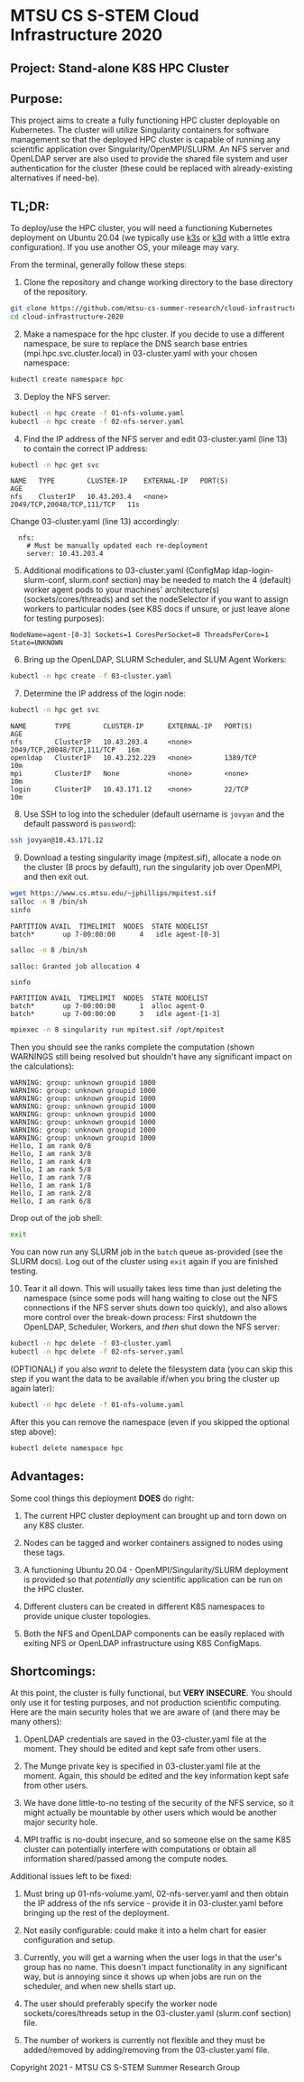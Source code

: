 # MTSU CS S-STEM Cloud Infrastructure 2020

## Project: **Stand-alone K8S HPC Cluster**

## Purpose:

This project aims to create a fully functioning HPC cluster deployable on Kubernetes. The cluster will utilize Singularity containers for software management so that the deployed HPC cluster is capable of running any scientific application over Singularity/OpenMPI/SLURM. An NFS server and OpenLDAP server are also used to provide the shared file system and user authentication for the cluster (these could be replaced with already-existing alternatives if need-be).

## TL;DR:

To deploy/use the HPC cluster, you will need a functioning Kubernetes deployment on Ubuntu 20.04 (we typically use [k3s](https://k3s.io/) or [k3d](https://k3d.io/) with a little extra configuration). If you use another OS, your mileage may vary.

From the terminal, generally follow these steps:

1. Clone the repository and change working directory to the base directory of the repository.
```sh
git clone https://github.com/mtsu-cs-summer-research/cloud-infrastructure-2020.git
cd cloud-infrastructure-2020
```


2. Make a namespace for the hpc cluster. If you decide to use a different namespace, be sure to replace the DNS search base entries (mpi.hpc.svc.cluster.local) in 03-cluster.yaml with your chosen namespace:
```sh
kubectl create namespace hpc
```


3. Deploy the NFS server:
```sh
kubectl -n hpc create -f 01-nfs-volume.yaml
kubectl -n hpc create -f 02-nfs-server.yaml
```


4. Find the IP address of the NFS server and edit 03-cluster.yaml (line 13) to contain the correct IP address:
```sh
kubectl -n hpc get svc
```
```text
NAME   TYPE        CLUSTER-IP    EXTERNAL-IP   PORT(S)                      AGE
nfs    ClusterIP   10.43.203.4   <none>        2049/TCP,20048/TCP,111/TCP   11s
```
Change 03-cluster.yaml (line 13) accordingly:
```text
  nfs:
    # Must be manually updated each re-deployment
    server: 10.43.203.4
```


5. Additional modifications to 03-cluster.yaml (ConfigMap ldap-login-slurm-conf, slurm.conf section) may be needed to match the 4 (default) worker agent pods to your machines' architecture(s) (sockets/cores/threads) and set the nodeSelector if you want to assign workers to particular nodes (see K8S docs if unsure, or just leave alone for testing purposes):
```
NodeName=agent-[0-3] Sockets=1 CoresPerSocket=8 ThreadsPerCore=1 State=UNKNOWN
```


6. Bring up the OpenLDAP, SLURM Scheduler, and SLUM Agent Workers:
```sh
kubectl -n hpc create -f 03-cluster.yaml
```


7. Determine the IP address of the login node:
```sh
kubectl -n hpc get svc
```
```text
NAME       TYPE        CLUSTER-IP      EXTERNAL-IP   PORT(S)                      AGE
nfs        ClusterIP   10.43.203.4     <none>        2049/TCP,20048/TCP,111/TCP   16m
openldap   ClusterIP   10.43.232.229   <none>        1389/TCP                     10m
mpi        ClusterIP   None            <none>        <none>                       10m
login      ClusterIP   10.43.171.12    <none>        22/TCP                       10m
```


8. Use SSH to log into the scheduler (default username is `jovyan` and the default password is `password`):
```sh
ssh jovyan@10.43.171.12
```


9. Download a testing singularity image (mpitest.sif), allocate a node on the cluster (8 procs by default), run the singularity job over OpenMPI, and then exit out.
```sh
wget https://www.cs.mtsu.edu/~jphillips/mpitest.sif
salloc -n 8 /bin/sh
sinfo
```
```text
PARTITION AVAIL  TIMELIMIT  NODES  STATE NODELIST
batch*       up 7-00:00:00      4   idle agent-[0-3]
```
```sh
salloc -n 8 /bin/sh
```
```text
salloc: Granted job allocation 4
```
```sh
sinfo
```
```text
PARTITION AVAIL  TIMELIMIT  NODES  STATE NODELIST
batch*       up 7-00:00:00      1  alloc agent-0
batch*       up 7-00:00:00      3   idle agent-[1-3]
```
```sh
mpiexec -n 8 singularity run mpitest.sif /opt/mpitest
```
Then you should see the ranks complete the computation (shown WARNINGS still being resolved but shouldn't have any significant impact on the calculations):
```text
WARNING: group: unknown groupid 1000
WARNING: group: unknown groupid 1000
WARNING: group: unknown groupid 1000
WARNING: group: unknown groupid 1000
WARNING: group: unknown groupid 1000
WARNING: group: unknown groupid 1000
WARNING: group: unknown groupid 1000
WARNING: group: unknown groupid 1000
Hello, I am rank 0/8
Hello, I am rank 3/8
Hello, I am rank 4/8
Hello, I am rank 5/8
Hello, I am rank 7/8
Hello, I am rank 1/8
Hello, I am rank 2/8
Hello, I am rank 6/8
```
Drop out of the job shell:
```sh
exit
```
You can now run any SLURM job in the `batch` queue as-provided (see the SLURM docs). Log out of the cluster using `exit` again if you are finished testing.


10. Tear it all down. This will usually takes less time than just deleting the namespace (since some pods will hang waiting to close out the NFS connections if the NFS server shuts down too quickly), and also allows more control over the break-down process:
First shutdown the OpenLDAP, Scheduler, Workers, and *then* shut down the NFS server:
```sh
kubectl -n hpc delete -f 03-cluster.yaml
kubectl -n hpc delete -f 02-nfs-server.yaml
```
(OPTIONAL) if you also *want* to delete the filesystem data (you can skip this step if you want the data to be available if/when you bring the cluster up again later):
```sh
kubectl -n hpc delete -f 01-nfs-volume.yaml
```
After this you can remove the namespace (even if you skipped the optional step above):
```sh
kubectl delete namespace hpc
```


## Advantages:

Some cool things this deployment **DOES** do right:

1. The current HPC cluster deployment can brought up and torn down on any K8S cluster.

2. Nodes can be tagged and worker containers assigned to nodes using these tags.

3. A functioning Ubuntu 20.04 - OpenMPI/Singularity/SLURM deployment is provided so that *potentially any* scientific application can be run on the HPC cluster.

4. Different clusters can be created in different K8S namespaces to provide unique cluster topologies.

5. Both the NFS and OpenLDAP components can be easily replaced with exiting NFS or OpenLDAP infrastructure using K8S ConfigMaps.

## Shortcomings:

At this point, the cluster is fully functional, but **VERY INSECURE**. You should only use it for testing purposes, and not production scientific computing. Here are the main security holes that we are aware of (and there may be many others):

1. OpenLDAP credentials are saved in the 03-cluster.yaml file at the moment. They should be edited and kept safe from other users.

2. The Munge private key is specified in 03-cluster.yaml file at the moment. Again, this should be edited and the key information kept safe from other users.

3. We have done little-to-no testing of the security of the NFS service, so it might actually be mountable by other users which would be another major security hole.

4. MPI traffic is no-doubt insecure, and so someone else on the same K8S cluster can potentially interfere with computations or obtain all information shared/passed among the compute nodes.

Additional issues left to be fixed:

1. Must bring up 01-nfs-volume.yaml, 02-nfs-server.yaml and then obtain the IP address of the nfs service - provide it in 03-cluster.yaml before bringing up the rest of the deployment.

2. Not easily configurable: could make it into a helm chart for easier configuration and setup.

3. Currently, you will get a warning when the user logs in that the user's group has no name. This doesn't impact functionality in any significant way, but is annoying since it shows up when jobs are run on the scheduler, and when new shells start up.

4. The user should preferably specify the worker node sockets/cores/threads setup in the 03-cluster.yaml (slurm.conf section) file.

5. The number of workers is currently not flexible and they must be added/removed by adding/removing from the 03-cluster.yaml file.

Copyright 2021 - MTSU CS S-STEM Summer Research Group